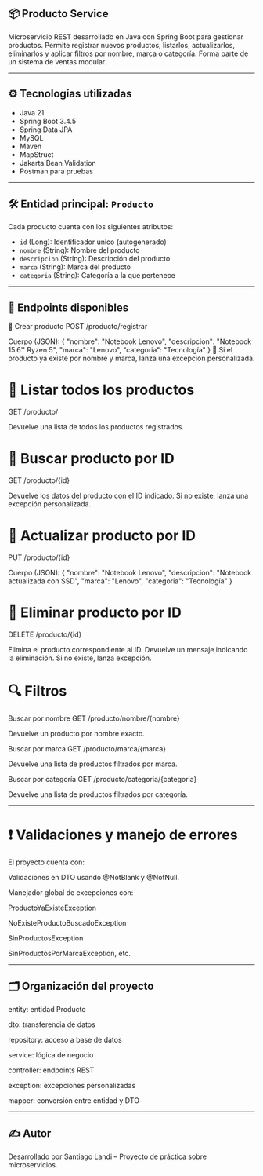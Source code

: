 ## 📦 Producto Service

Microservicio REST desarrollado en Java con Spring Boot para gestionar productos. Permite registrar nuevos productos, listarlos, actualizarlos, eliminarlos y aplicar filtros por nombre, marca o categoría. Forma parte de un sistema de ventas modular.

---

## ⚙️ Tecnologías utilizadas

- Java 21
- Spring Boot 3.4.5
- Spring Data JPA
- MySQL
- Maven
- MapStruct
- Jakarta Bean Validation
- Postman para pruebas

---

## 🛠️ Entidad principal: `Producto`

Cada producto cuenta con los siguientes atributos:

- `id` (Long): Identificador único (autogenerado)
- `nombre` (String): Nombre del producto
- `descripcion` (String): Descripción del producto
- `marca` (String): Marca del producto
- `categoria` (String): Categoría a la que pertenece

---

## 📘 Endpoints disponibles
🔸 Crear producto
POST /producto/registrar

Cuerpo (JSON):
{
  "nombre": "Notebook Lenovo",
  "descripcion": "Notebook 15.6'' Ryzen 5",
  "marca": "Lenovo",
  "categoria": "Tecnología"
}
📌 Si el producto ya existe por nombre y marca, lanza una excepción personalizada.

# 🔸 Listar todos los productos
GET /producto/

Devuelve una lista de todos los productos registrados.

# 🔸 Buscar producto por ID
GET /producto/{id}

Devuelve los datos del producto con el ID indicado. Si no existe, lanza una excepción personalizada.

# 🔸 Actualizar producto por ID
PUT /producto/{id}

Cuerpo (JSON):
{
"nombre": "Notebook Lenovo",
"descripcion": "Notebook actualizada con SSD",
"marca": "Lenovo",
"categoria": "Tecnología"
}

# 🔸 Eliminar producto por ID
DELETE /producto/{id}

Elimina el producto correspondiente al ID. Devuelve un mensaje indicando la eliminación. Si no existe, lanza excepción.

# 🔍 Filtros
Buscar por nombre
GET /producto/nombre/{nombre}

Devuelve un producto por nombre exacto.

Buscar por marca
GET /producto/marca/{marca}

Devuelve una lista de productos filtrados por marca.

Buscar por categoría
GET /producto/categoria/{categoria}

Devuelve una lista de productos filtrados por categoría.

---

# ❗ Validaciones y manejo de errores
El proyecto cuenta con:

Validaciones en DTO usando @NotBlank y @NotNull.

Manejador global de excepciones con:

ProductoYaExisteException

NoExisteProductoBuscadoException

SinProductosException

SinProductosPorMarcaException, etc.

---

## 🗂️ Organización del proyecto
entity: entidad Producto

dto: transferencia de datos

repository: acceso a base de datos

service: lógica de negocio

controller: endpoints REST

exception: excepciones personalizadas

mapper: conversión entre entidad y DTO

---

## ✍️ Autor
Desarrollado por Santiago Landi – Proyecto de práctica sobre microservicios.